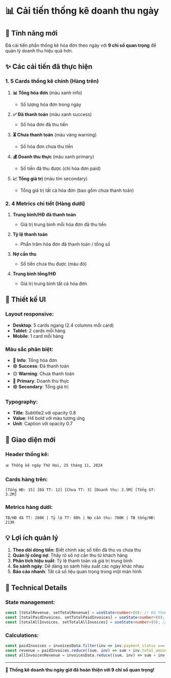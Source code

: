 # 📊 Cải tiến thống kê doanh thu ngày

## 🎯 Tính năng mới
Đã cải tiến phần thống kê hóa đơn theo ngày với **9 chỉ số quan trọng** để quản lý doanh thu hiệu quả hơn.

## ✨ Các cải tiến đã thực hiện

### 1. **5 Cards thống kê chính** (Hàng trên)
1. **📊 Tổng hóa đơn** (màu xanh info)
   - Số lượng hóa đơn trong ngày
   
2. **✅ Đã thanh toán** (màu xanh success) 
   - Số hóa đơn đã thu tiền
   
3. **⏳ Chưa thanh toán** (màu vàng warning)
   - Số hóa đơn chưa thu tiền
   
4. **💰 Doanh thu thực** (màu xanh primary)
   - Số tiền đã thu được (chỉ hóa đơn paid)
   
5. **📈 Tổng giá trị** (màu tím secondary)
   - Tổng giá trị tất cả hóa đơn (bao gồm chưa thanh toán)

### 2. **4 Metrics chi tiết** (Hàng dưới)
1. **Trung bình/HĐ đã thanh toán**
   - Giá trị trung bình mỗi hóa đơn đã thu tiền
   
2. **Tỷ lệ thanh toán**
   - Phần trăm hóa đơn đã thanh toán / tổng số
   
3. **Nợ cần thu** 
   - Số tiền chưa thu được (màu đỏ)
   
4. **Trung bình tổng/HĐ**
   - Giá trị trung bình tất cả hóa đơn

## 🎨 Thiết kế UI

### **Layout responsive:**
- **Desktop**: 5 cards ngang (2.4 columns mỗi card)
- **Tablet**: 2 cards mỗi hàng  
- **Mobile**: 1 card mỗi hàng

### **Màu sắc phân biệt:**
- 🔵 **Info**: Tổng hóa đơn
- 🟢 **Success**: Đã thanh toán
- 🟡 **Warning**: Chưa thanh toán  
- 🔵 **Primary**: Doanh thu thực
- 🟣 **Secondary**: Tổng giá trị

### **Typography:**
- **Title**: Subtitle2 với opacity 0.8
- **Value**: H4 bold với màu tương ứng
- **Unit**: Caption với opacity 0.7

## 📱 Giao diện mới

### **Header thống kê:**
```
📊 Thống kê ngày Thứ Hai, 25 tháng 11, 2024
```

### **Cards hàng trên:**
```
[Tổng HĐ: 15] [Đã TT: 12] [Chưa TT: 3] [Doanh thu: 2.5M] [Tổng GT: 3.2M]
```

### **Metrics hàng dưới:**
```
TB/HĐ đã TT: 208K | Tỷ lệ TT: 80% | Nợ cần thu: 700K | TB tổng/HĐ: 213K
```

## 💡 Lợi ích quản lý

1. **Theo dõi dòng tiền**: Biết chính xác số tiền đã thu vs chưa thu
2. **Quản lý công nợ**: Thấy rõ số nợ cần thu từ khách hàng
3. **Phân tích hiệu suất**: Tỷ lệ thanh toán và giá trị trung bình
4. **So sánh ngày**: Dễ dàng so sánh hiệu suất các ngày khác nhau
5. **Báo cáo nhanh**: Tất cả số liệu quan trọng trong một màn hình

## 🔧 Technical Details

### **State management:**
```typescript
const [totalRevenue, setTotalRevenue] = useState<number>(0); // Đã thanh toán
const [totalPaidInvoices, setTotalPaidInvoices] = useState<number>(0);
const [totalAllInvoices, setTotalAllInvoices] = useState<number>(0); // Tất cả
```

### **Calculations:**
```typescript
const paidInvoices = invoicesData.filter(inv => inv.payment_status === 'paid');
const revenue = paidInvoices.reduce((sum, inv) => sum + inv.total_amount, 0);
const allInvoicesRevenue = invoicesData.reduce((sum, inv) => sum + inv.total_amount, 0);
```

---
**🎉 Thống kê doanh thu ngày giờ đã hoàn thiện với 9 chỉ số quan trọng!**
